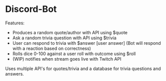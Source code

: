 # Discord-Bot

Features:
- Produces a random quote/author with API using $quote 
- Ask a random trivia question with API using $trivia
- User can respond to trivia with $answer [user answer] (Bot will respond with a reaction based on correctness)
- Rolls dice 0-100 against a user roll with outcome using $roll
- (WIP) notifies when stream goes live with Twitch API

Uses multiple API's for quotes/trivia and a database for trivia questions and answers.
